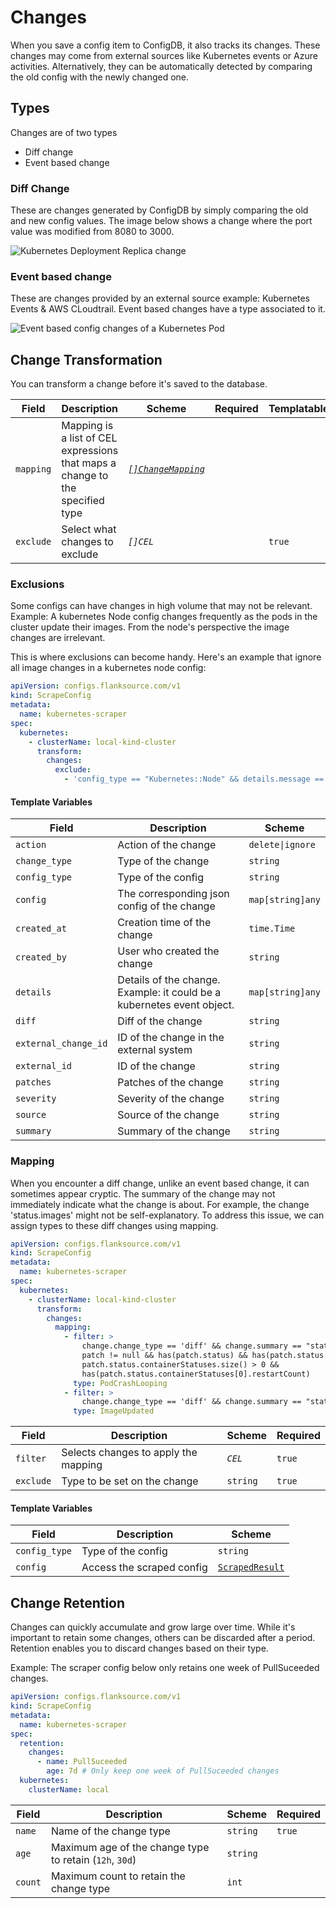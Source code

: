 # Changes

When you save a config item to ConfigDB, it also tracks its changes. These changes may come from external sources like Kubernetes events or Azure activities. Alternatively, they can be automatically detected by comparing the old config with the newly changed one.

## Types

Changes are of two types

- Diff change
- Event based change

### Diff Change

These are changes generated by ConfigDB by simply comparing the old and new config values. The image below shows a change where the port value was modified from 8080 to 3000.

![Kubernetes Deployment Replica change](/img/config-changes.png)

### Event based change

These are changes provided by an external source example: Kubernetes Events & AWS CLoudtrail. Event based changes have a type associated to it.

![Event based config changes of a Kubernetes Pod](/img/event-based-config-changes.png)

## Change Transformation

You can transform a change before it's saved to the database.

| Field     | Description                                                                   | Scheme                                      | Required | Templatable |
| --------- | ----------------------------------------------------------------------------- | ------------------------------------------- | -------- | ----------- |
| `mapping` | Mapping is a list of CEL expressions that maps a change to the specified type | [_`[]ChangeMapping`_](#mapping)             |          |             |
| `exclude` | Select what changes to exclude                                                | <CommonLink to="cel">_`[]CEL`_</CommonLink> |          | `true`      |

### Exclusions

Some configs can have changes in high volume that may not be relevant. Example: A kubernetes Node config changes frequently as the pods in the cluster update their images. From the node's perspective the image changes are irrelevant.

This is where exclusions can become handy. Here's an example that ignore all image changes in a kubernetes node config:

```yaml title="kubernetes-scraper.yaml"
apiVersion: configs.flanksource.com/v1
kind: ScrapeConfig
metadata:
  name: kubernetes-scraper
spec:
  kubernetes:
    - clusterName: local-kind-cluster
      transform:
        changes:
          exclude:
            - 'config_type == "Kubernetes::Node" && details.message == "status.images"'
```

#### Template Variables

| Field                | Description                                                            | Scheme           |
| -------------------- | ---------------------------------------------------------------------- | ---------------- |
| `action`             | Action of the change                                                   | `delete\|ignore` |
| `change_type`        | Type of the change                                                     | `string`         |
| `config_type`        | Type of the config                                                     | `string`         |
| `config`             | The corresponding json config of the change                            | `map[string]any` |
| `created_at`         | Creation time of the change                                            | `time.Time`      |
| `created_by`         | User who created the change                                            | `string`         |
| `details`            | Details of the change. Example: it could be a kubernetes event object. | `map[string]any` |
| `diff`               | Diff of the change                                                     | `string`         |
| `external_change_id` | ID of the change in the external system                                | `string`         |
| `external_id`        | ID of the change                                                       | `string`         |
| `patches`            | Patches of the change                                                  | `string`         |
| `severity`           | Severity of the change                                                 | `string`         |
| `source`             | Source of the change                                                   | `string`         |
| `summary`            | Summary of the change                                                  | `string`         |

### Mapping

When you encounter a diff change, unlike an event based change, it can sometimes appear cryptic. The summary of the change may not immediately indicate what the change is about. For example, the change 'status.images' might not be self-explanatory. To address this issue, we can assign types to these diff changes using mapping.

```yaml title="kubernetes-scraper.yaml"
apiVersion: configs.flanksource.com/v1
kind: ScrapeConfig
metadata:
  name: kubernetes-scraper
spec:
  kubernetes:
    - clusterName: local-kind-cluster
      transform:
        changes:
          mapping:
            - filter: >
                change.change_type == 'diff' && change.summary == "status.containerStatuses" &&
                patch != null && has(patch.status) && has(patch.status.containerStatuses) &&
                patch.status.containerStatuses.size() > 0 &&
                has(patch.status.containerStatuses[0].restartCount)
              type: PodCrashLooping
            - filter: >
                change.change_type == 'diff' && change.summary == "status.images" && config.kind == "Node"
              type: ImageUpdated
```

| Field     | Description                          | Scheme                                    | Required |
| --------- | ------------------------------------ | ----------------------------------------- | -------- |
| `filter`  | Selects changes to apply the mapping | <CommonLink to="cel">_`CEL`_</CommonLink> | `true`   |
| `exclude` | Type to be set on the change         | `string`                                  | `true`   |

#### Template Variables

| Field         | Description               | Scheme                                         |
| ------------- | ------------------------- | ---------------------------------------------- |
| `config_type` | Type of the config        | `string`                                       |
| `config`      | Access the scraped config | [`ScrapedResult`](../references/scrape-result) |

## Change Retention

Changes can quickly accumulate and grow large over time. While it's important to retain some changes, others can be discarded after a period. Retention enables you to discard changes based on their type.

Example: The scraper config below only retains one week of PullSuceeded changes.

```yaml title="kubernetes-scraper.yaml"
apiVersion: configs.flanksource.com/v1
kind: ScrapeConfig
metadata:
  name: kubernetes-scraper
spec:
  retention:
    changes:
      - name: PullSuceeded
        age: 7d # Only keep one week of PullSuceeded changes
  kubernetes:
    clusterName: local
```

| Field   | Description                                             | Scheme   | Required |
| ------- | ------------------------------------------------------- | -------- | -------- |
| `name`  | Name of the change type                                 | `string` | `true`   |
| `age`   | Maximum age of the change type to retain (`12h`, `30d`) | `string` |          |
| `count` | Maximum count to retain the change type                 | `int`    |          |
